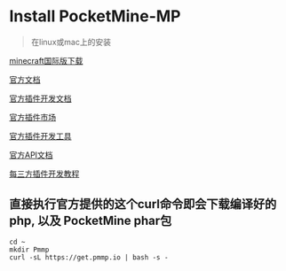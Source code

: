 # Install PocketMine-MP
> 在linux或mac上的安装

[minecraft国际版下载](https://mc.minebbs.com/#/)

[官方文档](https://doc.pmmp.io/en/rtfd/installation/get-dot-pmmp-dot-io.html#installing-updating-to-the-latest-version)

[官方插件开发文档](https://doc.pmmp.io/en/rtfd/developer-resources.html)

[官方插件市场](https://poggit.pmmp.io/plugins)

[官方插件开发工具](https://poggit.pmmp.io/p/DevTools)

[官方API文档](https://apidoc.pmmp.io/)

[每三方插件开发教程](https://pocketmineschool.netlify.app/tutorials/htmap)

## 直接执行官方提供的这个curl命令即会下载编译好的 php, 以及 PocketMine phar包

```
cd ~
mkdir Pmmp
curl -sL https://get.pmmp.io | bash -s -
```
